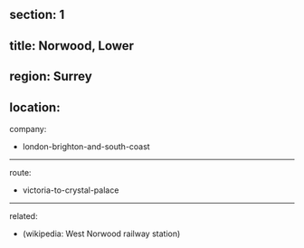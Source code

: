 section: 1
----
title: Norwood, Lower
----
region: Surrey
----
location: 
----
company:
- london-brighton-and-south-coast
----
route:
- victoria-to-crystal-palace
----
related:
- (wikipedia: West Norwood railway station)
